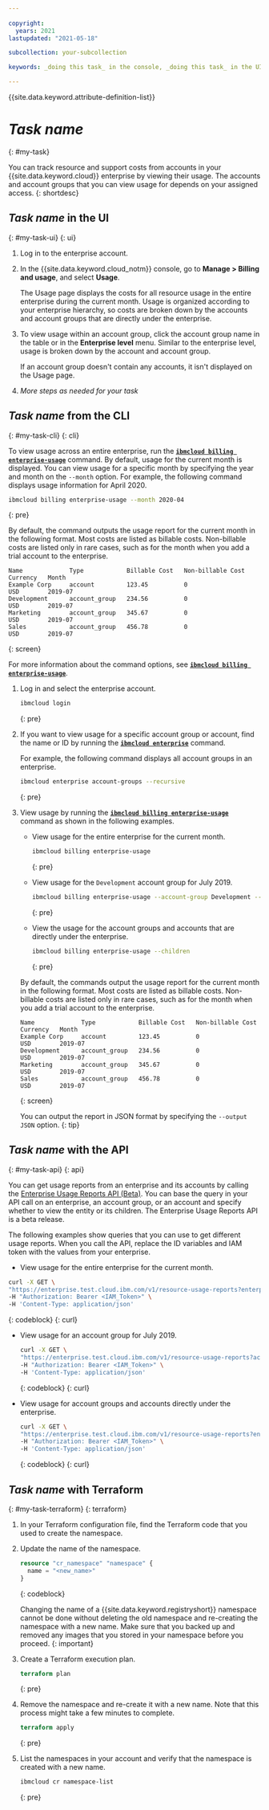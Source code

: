 ```yaml
---
 
copyright:
  years: 2021
lastupdated: "2021-05-18"

subcollection: your-subcollection

keywords: _doing this task_ in the console, _doing this task_ in the UI, _doing this task_ cli, _doing this task_ command line, _doing this task_ API, _doing this task_ with Terraform

---
```


{{site.data.keyword.attribute-definition-list}}

<!-- File guidance:
This template demonstrates how to incorporate steps for completing a task using your offering's UI, CLI, and API into your docs.
As always, following good topic-based writing practices means that every task should have a single topic. You can organize this information in two ways: as a standalone topic, where the entire page (H1) is about a single task and each interface is an H2 section, or as a second-level topic (H2) within a page, where each interface is an H3 section. Choose the structure that best fits your needs, and replace the example content in this template with your own. -->

<!-- The title of your topic should describe a user goal and start with a gerund (-ing form derived from a verb). For example, "Viewing enterprise usage".-->
# _Task name_
{: #my-task}

<!-- Content guidance: 
The short description should be a single, concise paragraph that contains one or two sentences and no more than 50 words. For SEO, include your product name keyref (with trademark for first mention) and any keywords that relate to the task that you're describing.-->
You can track resource and support costs from accounts in your {{site.data.keyword.cloud}} enterprise by viewing their usage. The accounts and account groups that you can view usage for depends on your assigned access.
{: shortdesc} 

<!-- For the UI section, use the main task name, and add "in the UI" at the end. For example, "Viewing enterprise usage in the UI"-->
## _Task name_ in the UI
{: #my-task-ui}
{: ui}

<!-- Content guidance: 
Follow standard best practices for procedural information - see IBM Style: https://ibmdocs-test.mybluemix.net/docs/en/ibm-style?topic=format-procedures
Some tips for working in Markdown:
- Use ordered lists (1.) for steps and unordered lists (* or -) for options. Ordered lists are automatically numbered, so you can always use 1. as shown below.
- Code clickable UI links or buttons with **bold**.
-->

1. Log in to the enterprise account.
1. In the {{site.data.keyword.cloud_notm}} console, go to **Manage > Billing and usage**, and select **Usage**.

   The Usage page displays the costs for all resource usage in the entire enterprise during the current month. Usage is organized according to your enterprise hierarchy, so costs are broken down by the accounts and account groups that are directly under the enterprise. 
   
1. To view usage within an account group, click the account group name in the table or in the **Enterprise level** menu. Similar to the enterprise level, usage is broken down by the account and account group.

   If an account group doesn't contain any accounts, it isn't displayed on the Usage page.

1. _More steps as needed for your task_

<!-- For the CLI section, use the main task name, and add "from the CLI" at the end. For example, "Viewing enterprise usage from the CLI"-->
## _Task name_ from the CLI
{: #my-task-cli}
{: cli}

<!-- Content guidance: 
To demonstrate the steps to complete a task using the CLI, explain the command and then provide one or more realistic command examples. 

First, include an introductory sentence or two that explains the command to use. Provide any additional explanation that's needed to explain how the values in the command translate to the action that's completed. Because the text in command code blocks is not translated, the introduction provides a chance to explain what's happening in a plain-text format that's readable in all languages.

For the command examples, use realistic values for the arguments and options that users input when they run the command. Provide multiple examples if needed to explain different scenarios.
-->

<!--    *******************************    -->
<!--    Option 1: Single command format    -->
<!--    *******************************    -->

To view usage across an entire enterprise, run the [**`ibmcloud billing enterprise-usage`**](/docs/cli?topic=cloud-cli-ibmcloud_billing#ibmcloud_billing_enterprise_usage) command. By default, usage for the current month is displayed. You can view usage for a specific month by specifying the year and month on the `--month` option. For example, the following command displays usage information for April 2020.

```sh
ibmcloud billing enterprise-usage --month 2020-04
```
{: pre}

<!-- If your command outputs a report or other information, include an example and explain what the user is seeing. Make sure to separate the command output from the command itself so that the command is in a separately copyable codeblock. -->
By default, the command outputs the usage report for the current month in the following format. Most costs are listed as billable costs. Non-billable costs are listed only in rare cases, such as for the month when you add a trial account to the enterprise.

```text
Name             Type            Billable Cost   Non-billable Cost   Currency   Month
Example Corp     account         123.45          0                   USD        2019-07
Development      account_group   234.56          0                   USD        2019-07
Marketing        account_group   345.67          0                   USD        2019-07
Sales            account_group   456.78          0                   USD        2019-07
```
{: screen}

For more information about the command options, see [**`ibmcloud billing enterprise-usage`**](/docs/cli?topic=cloud-cli-ibmcloud_billing#ibmcloud_billing_enterprise_usage).


<!--    ***********************************    -->
<!--    Option 2: Multi-step command format    -->
<!--    ***********************************    -->

<!-- If multiple steps are needed to complete the task, use the following format. As with other tasks, use ordered list items for each step in a sequence, and unordered list items for options. Make sure that you keep the steps focused on the task and why they're performing each action rather than just listing the commands in sequence. This helps the user better understand the purpose of each command instead of learning by rote. -->

1. Log in and select the enterprise account.

   ```sh
   ibmcloud login
   ```
   {: pre}

1. If you want to view usage for a specific account group or account, find the name or ID by running the [**`ibmcloud enterprise`**](/docs/cli?topic=cloud-cli-ibmcloud_enterprise) command.

   For example, the following command displays all account groups in an enterprise.

   ```sh
   ibmcloud enterprise account-groups --recursive
   ```
   {: pre}

1. View usage by running the [**`ibmcloud billing enterprise-usage`**](/docs/cli?topic=cloud-cli-ibmcloud_billing#ibmcloud_billing_enterprise_usage) command as shown in the following examples.

   * View usage for the entire enterprise for the current month.

      ```sh
      ibmcloud billing enterprise-usage
      ```
      {: pre}

   * View usage for the `Development` account group for July 2019.

      ```sh
      ibmcloud billing enterprise-usage --account-group Development --month 2019-07
      ```
      {: pre}

   * View the usage for the account groups and accounts that are directly under the enterprise.

      ```sh
      ibmcloud billing enterprise-usage --children
      ```
      {: pre}

   <!-- If your command outputs a report or other information, include an example and explain what the user is seeing. Make sure to separate the command output from the command itself so that the command is in a separately copyable codeblock. -->
   By default, the commands output the usage report for the current month in the following format. Most costs are listed as billable costs. Non-billable costs are listed only in rare cases, such as for the month when you add a trial account to the enterprise.

   ```text
   Name             Type            Billable Cost   Non-billable Cost   Currency   Month
   Example Corp     account         123.45          0                   USD        2019-07
   Development      account_group   234.56          0                   USD        2019-07
   Marketing        account_group   345.67          0                   USD        2019-07
   Sales            account_group   456.78          0                   USD        2019-07
   ```
   {: screen}

   You can output the report in JSON format by specifying the `--output JSON` option.
   {: tip}

<!-- For the API section, use the main task name, and add "with the API" at the end. For example, "Viewing enterprise usage with the API"-->
## _Task name_ with the API
{: #my-task-api}
{: api}

<!-- Content guidance: 
As with the CLI, introduce the API and provide a link to the related API docs. Then introduce the specific API call example, and explain the example in plain text. Use multiple examples if you have multiple scenarios that you want to illustrate.

It's always best to use realistic sample values instead of variables in examples. However, if you need to use variables, call out which items in the examples are variables and remind the user to replace them with their own values.
-->

You can get usage reports from an enterprise and its accounts by calling the [Enterprise Usage Reports API (Beta)](/apidocs/enterprise-apis/resource-usage-reports). You can base the query in your API call on an enterprise, an account group, or an account and specify whether to view the entity or its children. The Enterprise Usage Reports API is a beta release.

The following examples show queries that you can use to get different usage reports. When you call the API, replace the ID variables and IAM token with the values from your enterprise.

- View usage for the entire enterprise for the current month.

<!-- To highlight your API examples, add the language next to the first backtick. Popular languages for API calls are cURL (```bash), Node.js (```javascript), Python (```python), Go (```go). In addition, add the language attribute following the codeblock. For more examples, see https://test.cloud.ibm.com/docs/developing/writing?topic=writing-css-test-for-markdown-changes.  After the code block, add the {: codeblock} attribute, followed by the language attribute. -->

   ```bash
   curl -X GET \
   "https://enterprise.test.cloud.ibm.com/v1/resource-usage-reports?enterprise_id=<ENTERPRISE_ID>" \
   -H "Authorization: Bearer <IAM_Token>" \
   -H 'Content-Type: application/json'
   ```
   {: codeblock}
   {: curl}

- View usage for an account group for July 2019.

   ```bash
   curl -X GET \
   "https://enterprise.test.cloud.ibm.com/v1/resource-usage-reports?account_group_id=<ACCOUNT_GROUP_ID>&month=2019-07" \
   -H "Authorization: Bearer <IAM_Token>" \
   -H 'Content-Type: application/json'
   ```
   {: codeblock}
   {: curl}

- View usage for account groups and accounts directly under the enterprise.

   ```bash
   curl -X GET \
   "https://enterprise.test.cloud.ibm.com/v1/resource-usage-reports?enterprise_id=<ENTERPRISE_ID>&children=true" \
   -H "Authorization: Bearer <IAM_Token>" \
   -H 'Content-Type: application/json'
   ```
   {: codeblock}
   {: curl}

## _Task name_ with Terraform
{: #my-task-terraform}
{: terraform}

<!-- Be sure to use terraform syntax highlighting on any Terraform configuration examples, such as shown in step 2.-->

1. In your Terraform configuration file, find the Terraform code that you used to create the namespace. 
2. Update the name of the namespace.

   ```terraform
   resource "cr_namespace" "namespace" {
     name = "<new_name>"
   }
   ```
   {: codeblock}
   
   Changing the name of a {{site.data.keyword.registryshort}} namespace cannot be done without deleting the old namespace and re-creating the namespace with a new name. Make sure that you backed up and removed any images that you stored in your namespace before you proceed. 
   {: important}
   
3. Create a Terraform execution plan.

   ```terraform
   terraform plan
   ```
   {: pre}
   
4. Remove the namespace and re-create it with a new name. Note that this process might take a few minutes to complete.
   
   ```terraform
   terraform apply
   ```
   {: pre}
   
5. List the namespaces in your account and verify that the namespace is created with a new name. 
   
   ```sh
   ibmcloud cr namespace-list
   ```
   {: pre}


